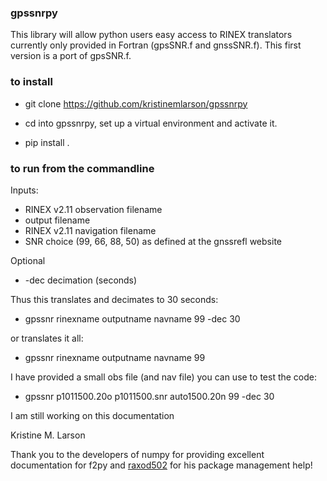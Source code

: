 ### gpssnrpy

This library will allow python users easy access to RINEX translators 
currently only provided in Fortran (gpsSNR.f and gnssSNR.f).  This 
first version is a port of gpsSNR.f.  

### to install 

* git clone https://github.com/kristinemlarson/gpssnrpy

* cd into gpssnrpy, set up a virtual environment and activate it.

* pip install .


### to run from the commandline


Inputs:

* RINEX v2.11 observation filename
* output filename
* RINEX v2.11 navigation filename
* SNR choice (99, 66, 88, 50) as defined at the gnssrefl website

Optional
* -dec decimation (seconds)

Thus this translates and decimates to 30 seconds:

* gpssnr rinexname outputname navname 99 -dec 30

or translates it all:

* gpssnr rinexname outputname navname 99 

I have provided a small obs file (and nav file) you can use to test the code:

* gpssnr p1011500.20o p1011500.snr auto1500.20n  99 -dec 30



I am still working on this documentation

Kristine M. Larson

Thank you to the developers of numpy for providing excellent documentation for f2py 
and [raxod502](https://github.com/raxod502) for his package management help!

